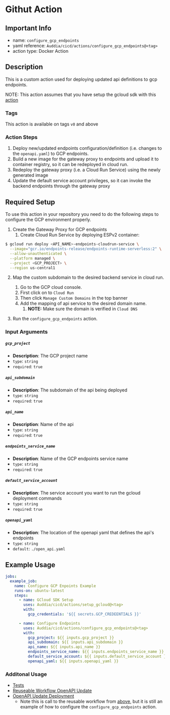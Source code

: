 # Githut Action

## Important Info
* name: `configure_gcp_endpoints`
* yaml reference: `Auddia/cicd/actions/configure_gcp_endpoints@<tag>`
* action type: Docker Action

## Description
This is a custom action used for deploying updated api definitions to gcp endpoints.

NOTE: This action assumes that you have setup the gcloud sdk with this [action](../setup_gcloud/README.md) 

### Tags
This action is available on tags `v0` and above

### Action Steps
1. Deploy new/updated endpoints configuration/definition (i.e. changes to the `openapi.yaml`) to GCP endpoints. 
2. Build a new image for the gateway proxy to endpoints and upload it to container registry, so it can be redeployed in cloud run.
3. Redeploy the gateway proxy (i.e. a Cloud Run Service) using the newly generated image
4. Update the default service account privileges, so it can invoke the backend endpoints through the gateway proxy

## Required Setup
To use this action in your repository you need to do the following steps to configure the GCP environment properly.

1. Create the Gateway Proxy for GCP endpoints 
   1. Create Cloud Run Service by deploying ESPv2 container:
```bash
$ gcloud run deploy <API_NAME>-endpoints-cloudrun-service \
  --image="gcr.io/endpoints-release/endpoints-runtime-serverless:2" \
  --allow-unauthenticated \
  --platform managed \
  --project <GCP_PROJECT> \
  --region us-central1
```

2. Map the custom subdomain to the desired backend service in cloud run.
   1. Go to the GCP cloud console. 
   2. First click on to `Cloud Run` 
   3. Then click `Manage Custom Domains` in the top banner 
   4. Add the mapping of api service to the desired domain name.
      1. **NOTE:** Make sure the domain is verified in `Cloud DNS`

3. Run the `configure_gcp_endpoints` action.

### Input Arguments

##### `gcp_project`
* **Description**: The GCP project name
* `type`: `string`
* `required`: `true`

##### `api_subdomain`
* **Description**: The subdomain of the api being deployed
* `type`: `string`
* `required`: `true`

##### `api_name`
* **Description**: Name of the api
* `type`: `string`
* `required`: `true`

##### `endpoints_service_name`
* **Description**: Name of the GCP endpoints service name 
* `type`: `string`
* `required`: `true`

##### `default_service_account`
* **Description**: The service account you want to run the gcloud deployment commands
* `type`: `string`
* `required`: `true`

##### `openapi_yaml`
* **Description**: The location of the openapi yaml that defines the api's endpoints
* `type`: `string`
* `default`: `./open_api.yaml`

## Example Usage

```yaml
jobs:
  example_job:
    name: Configure GCP Enpoints Example
    runs-on: ubuntu-latest
    steps:
      - name: GCloud SDK Setup
        uses: Auddia/cicd/actions/setup_gcloud@<tag>
        with:
          gcp_credentials: '${{ secrets.GCP_CREDEENTIALS }}'

      - name: Configure Endpoints
        uses: Auddia/cicd/actions/configure_gcp_endpoints@<tag>
        with:
          gcp_project: ${{ inputs.gcp_project }}
          api_subdomain: ${{ inputs.api_subdomain }}
          api_name: ${{ inputs.api_name }}
          endpoints_service_name: ${{ inputs.endpoints_service_name }}
          default_service_account: ${{ inputs.default_service_account }}
          openapi_yaml: ${{ inputs.openapi_yaml }}
```

### Additonal Usage
* [Tests](../../.github/workflows/test.action.configure_gcp_endpoints.yml)
* [Reuseable Workflow OpenAPI Update](../../.github/workflows/openapi_update.yml)
* [OpenAPI Update Deployment](https://github.com/Auddia/vodacast-functions/blob/staging/.github/workflows/deployments.yml#L7)
    * Note this is call to the reusable workflow from [above](../../.github/workflows/openapi_update.yml), but it is still an example of how to configure the `configure_gcp_endpoints` action.